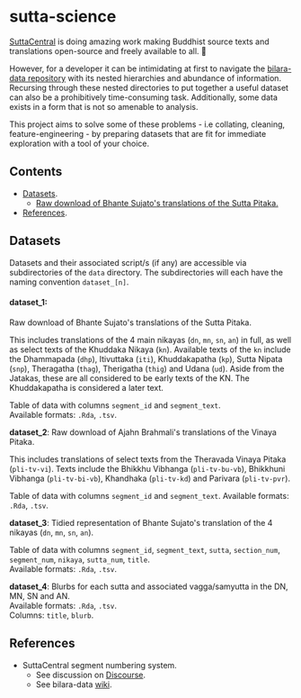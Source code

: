 # sutta-science

[SuttaCentral](https://github.com/suttacentral) is doing amazing work making Buddhist source texts and translations open-source and freely available to all. :tada: 

However, for a developer it can be intimidating at first to navigate the [bilara-data repository](https://github.com/suttacentral/bilara-data) with its nested hierarchies and abundance of information. Recursing through these nested directories to put together a useful dataset can also be a prohibitively time-consuming task. Additionally, some data exists in a form that is not so amenable to analysis.

This project aims to solve some of these problems - i.e collating, cleaning, feature-engineering - by preparing datasets that are fit for immediate exploration with a tool of your choice.

## Contents

* [Datasets](#datasets).
    - [Raw download of Bhante Sujato's translations of the Sutta Pitaka.](#dataset_1) 
* [References](#references).

## Datasets

Datasets and their associated script/s (if any) are accessible via subdirectories of the `data` directory. The subdirectories will each have the naming convention `dataset_[n]`.

#### dataset_1:
Raw download of Bhante Sujato's translations of the Sutta Pitaka. 

This includes translations of the 4 main nikayas (`dn`, `mn`, `sn`, `an`) in full, as well as select texts of the Khuddaka Nikaya (`kn`). Available texts of the `kn` include the Dhammapada (`dhp`), Itivuttaka (`iti`), Khuddakapatha (`kp`), Sutta Nipata (`snp`), Theragatha (`thag`), Therigatha (`thig`) and Udana (`ud`). Aside from the Jatakas, these are all considered to be early texts of the KN. The Khuddakapatha is considered a later text.

Table of data with columns `segment_id` and `segment_text`.  
Available formats: `.Rda`, `.tsv`.  

**dataset_2**: Raw download of Ajahn Brahmali's translations of the Vinaya Pitaka.

This includes translations of select texts from the Theravada Vinaya Pitaka (`pli-tv-vi`). Texts include the Bhikkhu Vibhanga (`pli-tv-bu-vb`), Bhikkhuni Vibhanga (`pli-tv-bi-vb`), Khandhaka (`pli-tv-kd`) and Parivara (`pli-tv-pvr`).

Table of data with columns `segment_id` and `segment_text`.
Available formats: `.Rda`, `.tsv`.

**dataset_3**: Tidied representation of Bhante Sujato's translation of the 4 nikayas (`dn`, `mn`, `sn`, `an`).  

Table of data with columns `segment_id`, `segment_text`, `sutta`, `section_num`, `segment_num`, `nikaya`, `sutta_num`, `title`.  
Available formats: `.Rda`, `.tsv`.  

**dataset_4**: Blurbs for each sutta and associated vagga/samyutta in the DN, MN, SN and AN.  
Available formats: `.Rda`, `.tsv`.  
Columns: `title`, `blurb`. 

## References

* SuttaCentral segment numbering system.
    - See discussion on [Discourse](https://discourse.suttacentral.net/t/making-sense-of-the-segment-numbering-system/23121).
    - See bilara-data [wiki](https://github.com/suttacentral/bilara-data/wiki/Bilara-segment-number-spec).
